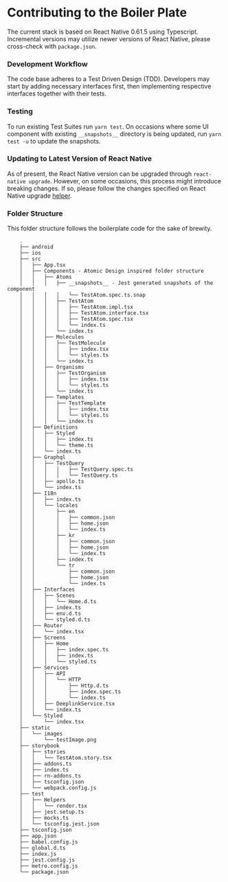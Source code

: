 # Contributing to the Boiler Plate

The current stack is based on React Native 0.61.5 using Typescript. Incremental versions may utilize newer versions of React Native, please cross-check with `package.json`.

### Development Workflow

The code base adheres to a Test Driven Design (TDD). Developers may start by adding necessary interfaces first, then implementing respective interfaces together with their tests.

### Testing

To run existing Test Suites run ```yarn test```. On occasions where some UI component with existing ```__snapshots__``` directory is being updated, run ```yarn test -u``` to update the snapshots.


### Updating to Latest Version of React Native 

As of present, the React Native version can be upgraded through `react-native upgrade`. However, on some occasions, this process might introduce breaking changes. If so, please follow the changes specified on React Native upgrade [helper](https://react-native-community.github.io/upgrade-helper/).

### Folder Structure

This folder structure follows the boilerplate code for the sake of brewity. 

```
    .
    ├── android
    ├── ios
    ├── src
    │   ├── App.tsx
    │   ├── Components - Atomic Design inspired folder structure
    │   │   ├── Atoms
    │   │   │   ├── __snapshots__ - Jest generated snapshots of the component
    │   │   │   │   └── TestAtom.spec.ts.snap
    │   │   │   ├── TestAtom
    │   │   │   │   ├── TestAtom.impl.tsx
    │   │   │   │   ├── TestAtom.interface.tsx
    │   │   │   │   ├── TestAtom.spec.tsx
    │   │   │   │   └── index.ts
    │   │   │   └── index.ts
    │   │   ├── Molecules
    │   │   │   ├── TestMolecule
    │   │   │   │   ├── index.tsx
    │   │   │   │   └── styles.ts
    │   │   │   └── index.ts
    │   │   ├── Organisms
    │   │   │   ├── TestOrganism
    │   │   │   │   ├── index.tsx
    │   │   │   │   └── styles.ts
    │   │   │   └── index.ts
    │   │   ├── Templates
    │   │   │   ├── TestTemplate
    │   │   │   │   ├── index.tsx
    │   │   │   │   └── styles.ts
    │   │   │   └── index.ts
    │   ├── Definitions
    │   │   ├── Styled
    │   │   │   ├── index.ts
    │   │   │   └── theme.ts
    │   │   └── index.ts
    │   ├── Graphql
    │   │   ├── TestQuery
    │   │   │   │   ├── TestQuery.spec.ts
    │   │   │   │   └── TestQuery.ts
    │   │   ├── apollo.ts
    │   │   └── index.ts
    │   ├── I18n
    │   │   ├── index.ts
    │   │   └── locales
    │   │       ├── en
    │   │       │   ├── common.json
    │   │       │   ├── home.json
    │   │       │   └── index.ts
    │   │       ├── kr
    │   │       │   ├── common.json
    │   │       │   ├── home.json
    │   │       │   └── index.ts
    │   │       ├── index.ts
    │   │       └── tr
    │   │           ├── common.json
    │   │           ├── home.json
    │   │           └── index.ts
    │   ├── Interfaces
    │   │   ├── Scenes
    │   │   │   └── Home.d.ts
    │   │   ├── index.ts
    │   │   ├── env.d.ts
    │   │   └── styled.d.ts
    │   ├── Router
    │   │   └── index.tsx
    │   ├── Screens
    │   │   ├── Home
    │   │   │   ├── index.spec.ts
    │   │   │   ├── index.ts
    │   │   │   └── styled.ts
    │   ├── Services
    │   │   ├── API
    │   │   │   └── HTTP
    │   │   │       ├── Http.d.ts
    │   │   │       ├── index.spec.ts
    │   │   │       └── index.ts
    │   │   ├── DeeplinkService.tsx
    │   │   └── index.ts
    │   └── Styled
    │       └── index.tsx
    ├── static
    │   └── images
    │       └── testImage.png
    ├── storybook
    │   ├── stories
    │   │   └── TestAtom.story.tsx
    │   ├── addons.ts
    │   ├── index.ts
    │   ├── rn-addons.ts
    │   ├── tsconfig.json
    │   └── webpack.config.js
    ├── test
    │   ├── Helpers
    │   │   └── render.tsx
    │   ├── jest.setup.ts
    │   ├── mocks.ts
    │   └── tsconfig.jest.json
    ├── tsconfig.json
    ├── app.json
    ├── babel.config.js
    ├── global.d.ts
    ├── index.js
    ├── jest.config.js
    ├── metro.config.js
    └── package.json
```
